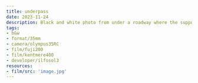 ```yaml
---
title: underpass
date: 2023-11-24
description: Black and white photo from under a roadway where the supporting steel and concrete form the ceiling and the dirt shaped by the flow of water is the floor.
tags:
- b&w
- format/35mm
- camera/olympus35RC
- film/fuji200
- film/kentmere400
- developer/ilfosol3
resources:
- film/src: 'image.jpg'
---
```

